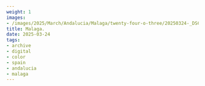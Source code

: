```yaml
---
weight: 1
images:
- /images/2025/March/Andalucia/Malaga/twenty-four-o-three/20250324-_DSC9515.jpg
title: Malaga.
date: 2025-03-24
tags:
- archive
- digital
- color
- spain
- andalucia
- malaga
---
```


